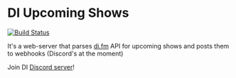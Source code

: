 # DI Upcoming Shows

[![Build Status](https://travis-ci.com/beshur/diUpcomingShows.svg?branch=master)](https://travis-ci.com/beshur/diUpcomingShows)

It's a web-server that parses [di.fm](https://di.fm) API for upcoming shows and posts them to webhooks (Discord's at the moment) 

Join DI [Discord server](https://t.co/tKkzTQ2ikX)!
